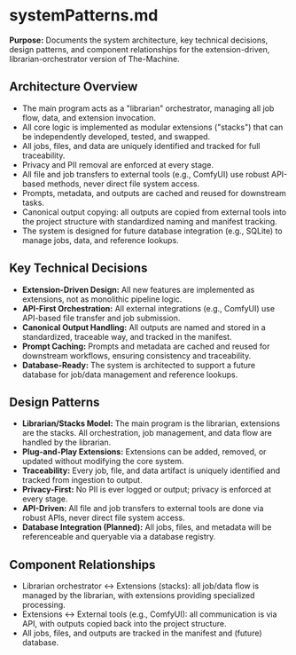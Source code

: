 # systemPatterns.md

**Purpose:**
Documents the system architecture, key technical decisions, design patterns, and component relationships for the extension-driven, librarian-orchestrator version of The-Machine.

## Architecture Overview

- The main program acts as a "librarian" orchestrator, managing all job flow, data, and extension invocation.
- All core logic is implemented as modular extensions ("stacks") that can be independently developed, tested, and swapped.
- All jobs, files, and data are uniquely identified and tracked for full traceability.
- Privacy and PII removal are enforced at every stage.
- All file and job transfers to external tools (e.g., ComfyUI) use robust API-based methods, never direct file system access.
- Prompts, metadata, and outputs are cached and reused for downstream tasks.
- Canonical output copying: all outputs are copied from external tools into the project structure with standardized naming and manifest tracking.
- The system is designed for future database integration (e.g., SQLite) to manage jobs, data, and reference lookups.

## Key Technical Decisions

- **Extension-Driven Design:** All new features are implemented as extensions, not as monolithic pipeline logic.
- **API-First Orchestration:** All external integrations (e.g., ComfyUI) use API-based file transfer and job submission.
- **Canonical Output Handling:** All outputs are named and stored in a standardized, traceable way, and tracked in the manifest.
- **Prompt Caching:** Prompts and metadata are cached and reused for downstream workflows, ensuring consistency and traceability.
- **Database-Ready:** The system is architected to support a future database for job/data management and reference lookups.

## Design Patterns

- **Librarian/Stacks Model:** The main program is the librarian, extensions are the stacks. All orchestration, job management, and data flow are handled by the librarian.
- **Plug-and-Play Extensions:** Extensions can be added, removed, or updated without modifying the core system.
- **Traceability:** Every job, file, and data artifact is uniquely identified and tracked from ingestion to output.
- **Privacy-First:** No PII is ever logged or output; privacy is enforced at every stage.
- **API-Driven:** All file and job transfers to external tools are done via robust APIs, never direct file system access.
- **Database Integration (Planned):** All jobs, files, and metadata will be referenceable and queryable via a database registry.

## Component Relationships

- Librarian orchestrator <-> Extensions (stacks): all job/data flow is managed by the librarian, with extensions providing specialized processing.
- Extensions <-> External tools (e.g., ComfyUI): all communication is via API, with outputs copied back into the project structure.
- All jobs, files, and outputs are tracked in the manifest and (future) database. 